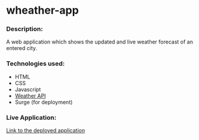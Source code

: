 # wheather-app

### Description:
A web application which shows the updated and live weather forecast of an entered city.

### Technologies used:
- HTML
- CSS
- Javascript
- [Weather API](https://www.weatherapi.com/)
- Surge (for deployment)

### Live Application:

[Link to the deployed application](http://weatherappjs.surge.sh/)
